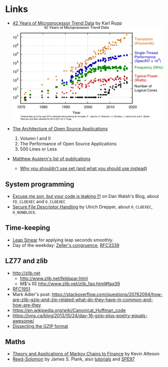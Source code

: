 # Links

* [42 Years of Microprocessor Trend Data](https://www.karlrupp.net/2018/02/42-years-of-microprocessor-trend-data/) by Karl Rupp
![42cpu](links/42-years-processor-trend.png)

* [The Architecture of Open Source Applications](http://aosabook.org)
    1. Volumn I and II
    1. The Performance of Open Source Applications
    1. 500 Lines or Less

* [Matthew Austern's list of publications](http://lafstern.org/matt/publications.html)
    * [Why you shouldn't use set (and what you should use instead)](http://lafstern.org/matt/col1.pdf)

## System programming

* [Excuse me son, but your code is leaking !!!](https://danwalsh.livejournal.com/53603.html) on Dan Walsh's Blog, about `FD_CLOEXEC` and `O_CLOEXEC`
* [Secure File Descriptor Handling](https://udrepper.livejournal.com/20407.html) by Ulrich Drepper, about `O_CLOEXEC`, `O_NONBLOCK`.

## Time-keeping

* [Leap Smear](https://developers.google.com/time/smear) for applying leap seconds smoothly.
* Day of the weekday: [Zeller's congruence](https://en.wikipedia.org/wiki/Zeller%27s_congruence),
  [RFC3339](https://tools.ietf.org/html/rfc3339#appendix-B)

## LZ77 and zlib
* <http://zlib.net>
    * <http://www.zlib.net/feldspar.html>
    * M$'s IIS <http://www.zlib.net/zlib_faq.html#faq39>
* [RFC1951](https://tools.ietf.org/html/rfc1951)
* Mark Adler's post: <https://stackoverflow.com/questions/20762094/how-are-zlib-gzip-and-zip-related-what-do-they-have-in-common-and-how-are-they>
* <https://en.wikipedia.org/wiki/Canonical_Huffman_code>
* <https://jvns.ca/blog/2013/10/24/day-16-gzip-plus-poetry-equals-awesome/>
* [Dissecting the GZIP format](http://www.infinitepartitions.com/art001.html)

## Maths

* [Theory and Applications of Markov Chains to Finance](http://www.atteson.com/Markov/) by Kevin Atteson
* [Reed-Solomon](http://web.eecs.utk.edu/~plank/plank/papers/CS-05-569.html) by James S. Plank,
also [tutorials](http://web.eecs.utk.edu/~plank/plank/www/software.html) and
[SPE97](http://cgi.di.uoa.gr/~ad/M155/Papers/RS-Tutorial.pdf)

